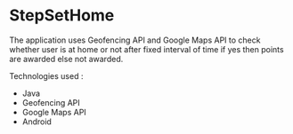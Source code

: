 # StepSetHome

The application uses Geofencing API and Google Maps API to check whether user is at home or not after fixed interval of time if yes then points are awarded else not awarded.

Technologies used :

* Java
* Geofencing API
* Google Maps API
* Android
